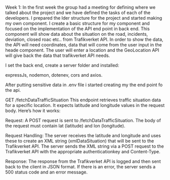 Week 1: 
In the first week the group had a meeting for defining where we talked about the project and we have defined the tasks of each of the developers. I prepared the lder structure for the project and started making my own component.
I create a basic structure for my component and focused on the implementation of the API end point in back end. 
This component will show data about the situation on the road, incidents, deviation, closed roac etc.. from Trafikverket API.
In order to show the data, the API will need coordinates, data that will come from the user input in the heade component.
The user will enter a location and the GeoLocation API will give back the data that trafikverket API needs.

I set the back end, create a server folder and installed:

expressJs, nodemon, dotenev, cors and axios.

After putting sensitive data in .env file i started creating my the end point fo the api.

GET /fetchDataTrafficSituation
This endpoint retrieves traffic situation data for a specific location. It expects latitude and longitude values in the request body. Here’s how it works:

Request: A POST request is sent to /fetchDataTrafficSituation. The body of the request must contain lat (latitude) and lon (longitude).

Request Handling:
The server receives the latitude and longitude and uses these to create an XML string (xmlDataSituation) that will be sent to the Trafikverket API.
The server sends the XML string via a POST request to the Trafikverket API with the appropriate authenticationkey and Content-Type.

Response: The response from the Trafikverket API is logged and then sent back to the client in JSON format. If there is an error, the server sends a 500 status code and an error message.